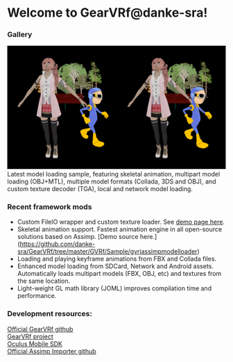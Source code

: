 # Welcome to GearVRf@danke-sra!

### Gallery
![Latest Model Loading Sample](https://github.com/danke-sra/GearVRf/blob/master/GVRf/Sample/gvrjassimpmodelloader/demo-screenshot.png)
Latest model loading sample, featuring skeletal animation, multipart model loading (OBJ+MTL), multiple model formats (Collada, 3DS and OBJ), and custom texture decoder (TGA), local and network model loading.

### Recent framework mods
* Custom FileIO wrapper and custom texture loader. See [demo page here](https://github.com/danke-sra/GearVRf/tree/master/GVRf/Sample/gvrjassimpmodelloader).
* Skeletal animation support. Fastest animation engine in all open-source solutions based on Assimp. [Demo source here.] (https://github.com/danke-sra/GearVRf/tree/master/GVRf/Sample/gvrjassimpmodelloader)<br>
* Loading and playing keyframe animations from FBX and Collada files.<br>
* Enhanced model loading from SDCard, Network and Android assets. Automatically loads multipart models (FBX, OBJ, etc) and textures from the same location.<br>
* Light-weight GL math library (JOML) improves compilation time and performance.<br>

### Development resources:
[Official GearVRf github](https://github.com/Samsung/GearVRf)<br>
[GearVRf project](http://www.gearvrf.org/)<br>
[Oculus Mobile SDK](https://developer.oculus.com/downloads/mobile/1.0.0.0/Oculus_Mobile_SDK/)<br>
[Official Assimp Importer github](https://github.com/assimp/assimp)<br>
